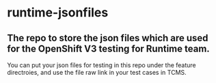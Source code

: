 # runtime-jsonfiles

## The repo to store the json files which are used for the OpenShift V3 testing for Runtime team.

You can put your json files for testing in this repo under the feature directroies, and use the file raw link in your test cases in TCMS.
